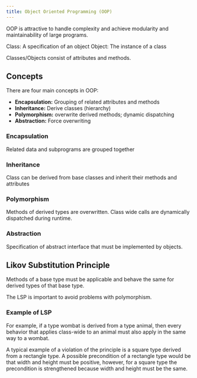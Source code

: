 ```yaml
---
title: Object Oriented Programming (OOP)
---
```


OOP is attractive to handle complexity and achieve modularity and maintainability of large programs.

Class: A specification of an object
Object: The instance of a class

Classes/Objects consist of attributes and methods.

## Concepts
There are four main concepts in OOP:

* **Encapsulation:** Grouping of related attributes and methods
* **Inheritance:** Derive classes (hierarchy)
* **Polymorphism:** overwrite derived methods; dynamic dispatching
* **Abstraction:** Force overwriting

### Encapsulation
Related data and subprograms are grouped together

### Inheritance
Class can be derived from base classes and inherit their methods and attributes

### Polymorphism
Methods of derived types are overwritten. Class wide calls are dynamically dispatched during runtime.

### Abstraction
Specification of abstract interface that must be implemented by objects.


## Likov Substitution Principle
Methods of a base type must be applicable and behave the same for derived types of that base type.

The LSP is important to avoid problems with polymorphism.

### Example of LSP
For example, if a type wombat is derived from a type animal, then every behavior that applies class-wide to an animal must also apply in the same way to a wombat.

A typical example of a violation of the principle is a square type derived from a rectangle type. A possible precondition of a rectangle type would be that width and height must be positive, however, for a square type the precondition is strengthened because width and height must be the same.

